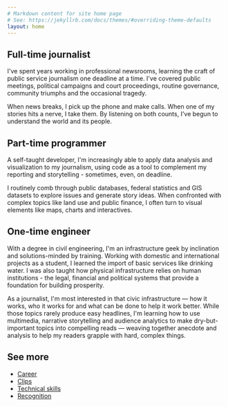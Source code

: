 ```yaml
---
# Markdown content for site home page
# See: https://jekyllrb.com/docs/themes/#overriding-theme-defaults
layout: home
---
```



## Full-time journalist
I've spent years working in professional newsrooms, learning the craft of public service journalism one deadline at a time. I've covered public meetings, political campaigns and court proceedings, routine governance, community triumphs and the occasional tragedy.

When news breaks, I pick up the phone and make calls. When one of my stories hits a nerve, I take them. By listening on both counts, I've begun to understand the world and its people. 

## Part-time programmer

A self-taught developer, I'm increasingly able to apply data analysis and visualization to my journalism, using code as a tool to complement my reporting and storytelling - sometimes, even, on deadline.

I routinely comb through public databases, federal statistics and GIS datasets to explore issues and generate story ideas. When confronted with complex topics like land use and public finance, I often turn to visual elements like maps, charts and interactives. 

## One-time engineer

With a degree in civil engineering, I'm an infrastructure geek by inclination and solutions-minded by training. Working with domestic and international projects as a student, I learned the import of basic services like drinking water. I was also taught how physical infrastructure relies on human institutions - the legal, financial and political systems that provide a foundation for building prosperity.

As a journalist, I'm most interested in that civic infrastructure — how it works, who it works for and what can be done to help it work better. While those topics rarely produce easy headlines, I'm learning how to use multimedia, narrative storytelling and audience analytics to make dry-but-important topics into compelling reads — weaving together anecdote and analysis to help my readers grapple with hard, complex things.

## See more
- [Career](/career)
- [Clips](/clips)
- [Technical skills](/skills)
- [Recognition](/recognition)